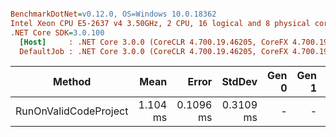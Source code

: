 ``` ini

BenchmarkDotNet=v0.12.0, OS=Windows 10.0.18362
Intel Xeon CPU E5-2637 v4 3.50GHz, 2 CPU, 16 logical and 8 physical cores
.NET Core SDK=3.0.100
  [Host]     : .NET Core 3.0.0 (CoreCLR 4.700.19.46205, CoreFX 4.700.19.46214), X64 RyuJIT
  DefaultJob : .NET Core 3.0.0 (CoreCLR 4.700.19.46205, CoreFX 4.700.19.46214), X64 RyuJIT


```
|                Method |     Mean |     Error |    StdDev | Gen 0 | Gen 1 | Gen 2 | Allocated |
|---------------------- |---------:|----------:|----------:|------:|------:|------:|----------:|
| RunOnValidCodeProject | 1.104 ms | 0.1096 ms | 0.3109 ms |     - |     - |     - |  14.63 KB |
